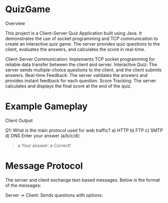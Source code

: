 # QuizGame

Overview

This project is a Client-Server Quiz Application built using Java. It demonstrates the use of socket programming and TCP communication to create an interactive quiz game. The server provides quiz questions to the client, evaluates the answers, and calculates the score in real-time.

Client-Server Communication: Implements TCP socket programming for reliable data transfer between the client and server.
Interactive Quiz: The server sends multiple-choice questions to the client, and the client submits answers.
Real-time Feedback: The server validates the answers and provides instant feedback for each question.
Score Tracking: The server calculates and displays the final score at the end of the quiz.

# Example Gameplay

Client Output

Q1: What is the main protocol used for web traffic?
a) HTTP
b) FTP
c) SMTP
d) DNS
Enter your answer (a/b/c/d):
> a
Your answer: a
Correct!

# Message Protocol

The server and client exchange text-based messages. Below is the format of the messages:

Server → Client:
Sends questions with options:




